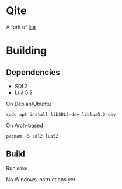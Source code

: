 # Qite

A fork of [lite](https://github.com/rxi/lite)

# Building

## Dependencies

- SDL2
- Lua 5.2

On Debian/Ubuntu

```
sudo apt install libSDL2-dev liblua5.2-dev
```

On Arch-based

```
pacmam -S sdl2 lua52
```

## Build

Run `make`

No Windows instructions yet
